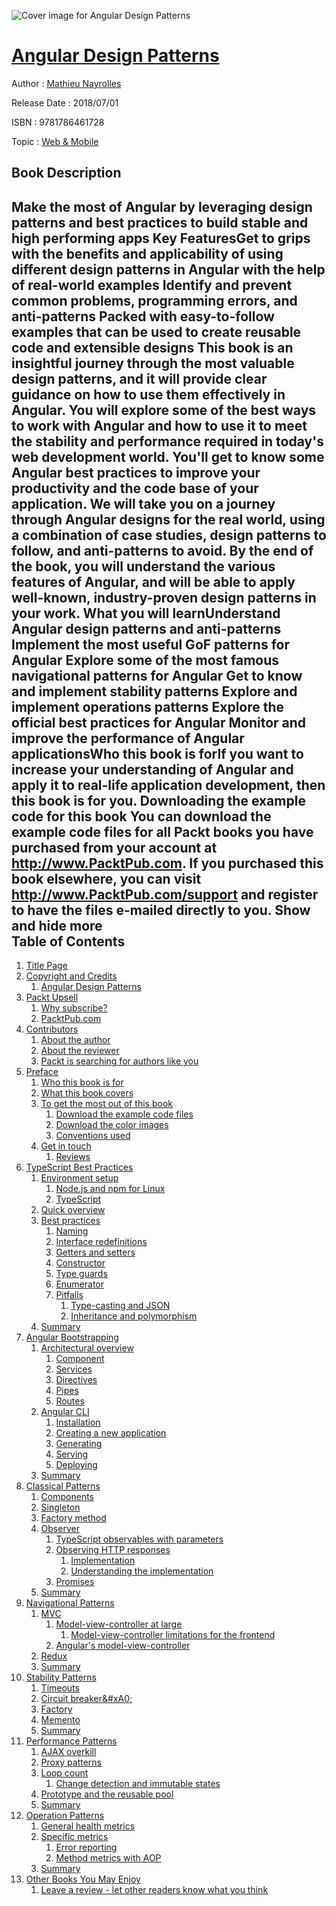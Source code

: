![Cover image for Angular Design Patterns](https://imgdetail.ebookreading.net/cover/cover/web_mobile/EB9781786461728.jpg)

[Angular Design Patterns](https://ebookreading.net/view/book/Angular+Design+Patterns-EB9781786461728_1.html "Angular Design Patterns")
====================================================================================================================

Author : [Mathieu Nayrolles](https://ebookreading.net/search/author/Mathieu+Nayrolles)

Release Date : 2018/07/01

ISBN : 9781786461728

Topic : [Web & Mobile](https://ebookreading.net/search/category/web-mobile)

Book Description
-----------------

 Make the most of Angular by leveraging design patterns and best practices to build stable and high performing apps
Key FeaturesGet to grips with the benefits and applicability of using different design patterns in Angular  with the help of real-world examples Identify and prevent common problems, programming errors, and anti-patterns Packed with easy-to-follow examples that can be used to create reusable code and extensible designs This book is an insightful journey through the most valuable design patterns, and it will provide clear guidance on how to use them effectively in Angular. You will explore some of the best ways to work with Angular and how to use it to meet the stability and performance required in today's web development world. You'll get to know some Angular best practices to improve your productivity and the code base of your application. 
We will take you on a journey through Angular designs for the real world, using a combination of case studies, design patterns to follow, and anti-patterns to avoid. 
By the end of the book, you will understand the various features of Angular, and will be able to apply well-known, industry-proven design patterns in your work. 
What you will learnUnderstand Angular design patterns and anti-patterns Implement the most useful GoF patterns for Angular  Explore some of the most famous navigational patterns for Angular  Get to know and implement stability patterns Explore and implement operations patterns Explore the official best practices for Angular  Monitor and improve the performance of Angular applicationsWho this book is forIf you want to increase your understanding of Angular and apply it to real-life application development, then this book is for you.
Downloading the example code for this book You can download the example code files for all Packt books you have purchased from your account at http://www.PacktPub.com. If you purchased this book elsewhere, you can visit http://www.PacktPub.com/support and register to have the files e-mailed directly to you.
        Show and hide more                
Table of Contents
-----------------

1. [Title Page](https://ebookreading.net/view/book/Angular+Design+Patterns-EB9781786461728_2.html)
1. [Copyright and Credits](https://ebookreading.net/view/book/Angular+Design+Patterns-EB9781786461728_3.html)
    1. [Angular Design Patterns](https://ebookreading.net/view/book/Angular+Design+Patterns-EB9781786461728_4.html)
1. [Packt Upsell](https://ebookreading.net/view/book/Angular+Design+Patterns-EB9781786461728_5.html)
    1. [Why subscribe?](https://ebookreading.net/view/book/Angular+Design+Patterns-EB9781786461728_6.html)
    1. [PacktPub.com](https://ebookreading.net/view/book/Angular+Design+Patterns-EB9781786461728_7.html)
1. [Contributors](https://ebookreading.net/view/book/Angular+Design+Patterns-EB9781786461728_8.html)
    1. [About the author](https://ebookreading.net/view/book/Angular+Design+Patterns-EB9781786461728_9.html)
    1. [About the reviewer](https://ebookreading.net/view/book/Angular+Design+Patterns-EB9781786461728_10.html)
    1. [Packt is searching for authors like you](https://ebookreading.net/view/book/Angular+Design+Patterns-EB9781786461728_11.html)
1. [Preface](https://ebookreading.net/view/book/Angular+Design+Patterns-EB9781786461728_13.html)
    1. [Who this book is for](https://ebookreading.net/view/book/Angular+Design+Patterns-EB9781786461728_14.html)
    1. [What this book covers](https://ebookreading.net/view/book/Angular+Design+Patterns-EB9781786461728_15.html)
    1. [To get the most out of this book](https://ebookreading.net/view/book/Angular+Design+Patterns-EB9781786461728_16.html)
        1. [Download the example code files](https://ebookreading.net/view/book/Angular+Design+Patterns-EB9781786461728_17.html)
        1. [Download the color images](https://ebookreading.net/view/book/Angular+Design+Patterns-EB9781786461728_18.html)
        1. [Conventions used](https://ebookreading.net/view/book/Angular+Design+Patterns-EB9781786461728_19.html)
    1. [Get in touch](https://ebookreading.net/view/book/Angular+Design+Patterns-EB9781786461728_20.html)
        1. [Reviews](https://ebookreading.net/view/book/Angular+Design+Patterns-EB9781786461728_21.html)
1. [TypeScript Best Practices](https://ebookreading.net/view/book/Angular+Design+Patterns-EB9781786461728_22.html)
    1. [Environment setup](https://ebookreading.net/view/book/Angular+Design+Patterns-EB9781786461728_23.html)
        1. [Node.js and npm for Linux](https://ebookreading.net/view/book/Angular+Design+Patterns-EB9781786461728_24.html)
        1. [TypeScript](https://ebookreading.net/view/book/Angular+Design+Patterns-EB9781786461728_25.html)
    1. [Quick overview](https://ebookreading.net/view/book/Angular+Design+Patterns-EB9781786461728_26.html)
    1. [Best practices](https://ebookreading.net/view/book/Angular+Design+Patterns-EB9781786461728_27.html)
        1. [Naming](https://ebookreading.net/view/book/Angular+Design+Patterns-EB9781786461728_28.html)
        1. [Interface redefinitions](https://ebookreading.net/view/book/Angular+Design+Patterns-EB9781786461728_29.html)
        1. [Getters and setters](https://ebookreading.net/view/book/Angular+Design+Patterns-EB9781786461728_30.html)
        1. [Constructor](https://ebookreading.net/view/book/Angular+Design+Patterns-EB9781786461728_31.html)
        1. [Type guards](https://ebookreading.net/view/book/Angular+Design+Patterns-EB9781786461728_32.html)
        1. [Enumerator](https://ebookreading.net/view/book/Angular+Design+Patterns-EB9781786461728_33.html)
        1. [Pitfalls](https://ebookreading.net/view/book/Angular+Design+Patterns-EB9781786461728_34.html)
            1. [Type-casting and JSON](https://ebookreading.net/view/book/Angular+Design+Patterns-EB9781786461728_35.html)
            1. [Inheritance and polymorphism](https://ebookreading.net/view/book/Angular+Design+Patterns-EB9781786461728_36.html)
    1. [Summary](https://ebookreading.net/view/book/Angular+Design+Patterns-EB9781786461728_37.html)
1. [Angular Bootstrapping](https://ebookreading.net/view/book/Angular+Design+Patterns-EB9781786461728_38.html)
    1. [Architectural overview](https://ebookreading.net/view/book/Angular+Design+Patterns-EB9781786461728_39.html)
        1. [Component](https://ebookreading.net/view/book/Angular+Design+Patterns-EB9781786461728_40.html)
        1. [Services](https://ebookreading.net/view/book/Angular+Design+Patterns-EB9781786461728_41.html)
        1. [Directives](https://ebookreading.net/view/book/Angular+Design+Patterns-EB9781786461728_42.html)
        1. [Pipes](https://ebookreading.net/view/book/Angular+Design+Patterns-EB9781786461728_43.html)
        1. [Routes](https://ebookreading.net/view/book/Angular+Design+Patterns-EB9781786461728_44.html)
    1. [Angular CLI](https://ebookreading.net/view/book/Angular+Design+Patterns-EB9781786461728_45.html)
        1. [Installation](https://ebookreading.net/view/book/Angular+Design+Patterns-EB9781786461728_46.html)
        1. [Creating a new application](https://ebookreading.net/view/book/Angular+Design+Patterns-EB9781786461728_47.html)
        1. [Generating](https://ebookreading.net/view/book/Angular+Design+Patterns-EB9781786461728_48.html)
        1. [Serving](https://ebookreading.net/view/book/Angular+Design+Patterns-EB9781786461728_49.html)
        1. [Deploying](https://ebookreading.net/view/book/Angular+Design+Patterns-EB9781786461728_50.html)
    1. [Summary](https://ebookreading.net/view/book/Angular+Design+Patterns-EB9781786461728_51.html)
1. [Classical Patterns](https://ebookreading.net/view/book/Angular+Design+Patterns-EB9781786461728_52.html)
    1. [Components](https://ebookreading.net/view/book/Angular+Design+Patterns-EB9781786461728_53.html)
    1. [Singleton](https://ebookreading.net/view/book/Angular+Design+Patterns-EB9781786461728_54.html)
    1. [Factory method](https://ebookreading.net/view/book/Angular+Design+Patterns-EB9781786461728_55.html)
    1. [Observer](https://ebookreading.net/view/book/Angular+Design+Patterns-EB9781786461728_56.html)
        1. [TypeScript observables with parameters](https://ebookreading.net/view/book/Angular+Design+Patterns-EB9781786461728_57.html)
        1. [Observing HTTP responses](https://ebookreading.net/view/book/Angular+Design+Patterns-EB9781786461728_58.html)
            1. [Implementation](https://ebookreading.net/view/book/Angular+Design+Patterns-EB9781786461728_59.html)
            1. [Understanding the implementation](https://ebookreading.net/view/book/Angular+Design+Patterns-EB9781786461728_60.html)
        1. [Promises](https://ebookreading.net/view/book/Angular+Design+Patterns-EB9781786461728_61.html)
    1. [Summary](https://ebookreading.net/view/book/Angular+Design+Patterns-EB9781786461728_62.html)
1. [Navigational Patterns](https://ebookreading.net/view/book/Angular+Design+Patterns-EB9781786461728_63.html)
    1. [MVC](https://ebookreading.net/view/book/Angular+Design+Patterns-EB9781786461728_64.html)
        1. [Model-view-controller at large](https://ebookreading.net/view/book/Angular+Design+Patterns-EB9781786461728_65.html)
            1. [Model-view-controller limitations for the frontend](https://ebookreading.net/view/book/Angular+Design+Patterns-EB9781786461728_66.html)
        1. [Angular&#39;s model-view-controller](https://ebookreading.net/view/book/Angular+Design+Patterns-EB9781786461728_67.html)
    1. [Redux](https://ebookreading.net/view/book/Angular+Design+Patterns-EB9781786461728_68.html)
    1. [Summary](https://ebookreading.net/view/book/Angular+Design+Patterns-EB9781786461728_69.html)
1. [Stability Patterns](https://ebookreading.net/view/book/Angular+Design+Patterns-EB9781786461728_70.html)
    1. [Timeouts](https://ebookreading.net/view/book/Angular+Design+Patterns-EB9781786461728_71.html)
    1. [Circuit breaker&amp;#xA0;](https://ebookreading.net/view/book/Angular+Design+Patterns-EB9781786461728_72.html)
    1. [Factory](https://ebookreading.net/view/book/Angular+Design+Patterns-EB9781786461728_73.html)
    1. [Memento](https://ebookreading.net/view/book/Angular+Design+Patterns-EB9781786461728_74.html)
    1. [Summary](https://ebookreading.net/view/book/Angular+Design+Patterns-EB9781786461728_75.html)
1. [Performance Patterns](https://ebookreading.net/view/book/Angular+Design+Patterns-EB9781786461728_76.html)
    1. [AJAX overkill](https://ebookreading.net/view/book/Angular+Design+Patterns-EB9781786461728_77.html)
    1. [Proxy patterns](https://ebookreading.net/view/book/Angular+Design+Patterns-EB9781786461728_78.html)
    1. [Loop count](https://ebookreading.net/view/book/Angular+Design+Patterns-EB9781786461728_79.html)
        1. [Change detection and immutable states](https://ebookreading.net/view/book/Angular+Design+Patterns-EB9781786461728_80.html)
    1. [Prototype and the reusable pool](https://ebookreading.net/view/book/Angular+Design+Patterns-EB9781786461728_81.html)
    1. [Summary](https://ebookreading.net/view/book/Angular+Design+Patterns-EB9781786461728_82.html)
1. [Operation Patterns](https://ebookreading.net/view/book/Angular+Design+Patterns-EB9781786461728_83.html)
    1. [General health metrics](https://ebookreading.net/view/book/Angular+Design+Patterns-EB9781786461728_84.html)
    1. [Specific metrics](https://ebookreading.net/view/book/Angular+Design+Patterns-EB9781786461728_85.html)
        1. [Error reporting](https://ebookreading.net/view/book/Angular+Design+Patterns-EB9781786461728_86.html)
        1. [Method metrics with AOP](https://ebookreading.net/view/book/Angular+Design+Patterns-EB9781786461728_87.html)
    1. [Summary](https://ebookreading.net/view/book/Angular+Design+Patterns-EB9781786461728_88.html)
1. [Other Books You May Enjoy](https://ebookreading.net/view/book/Angular+Design+Patterns-EB9781786461728_89.html)
    1. [Leave a review - let other readers know what you think](https://ebookreading.net/view/book/Angular+Design+Patterns-EB9781786461728_90.html)
